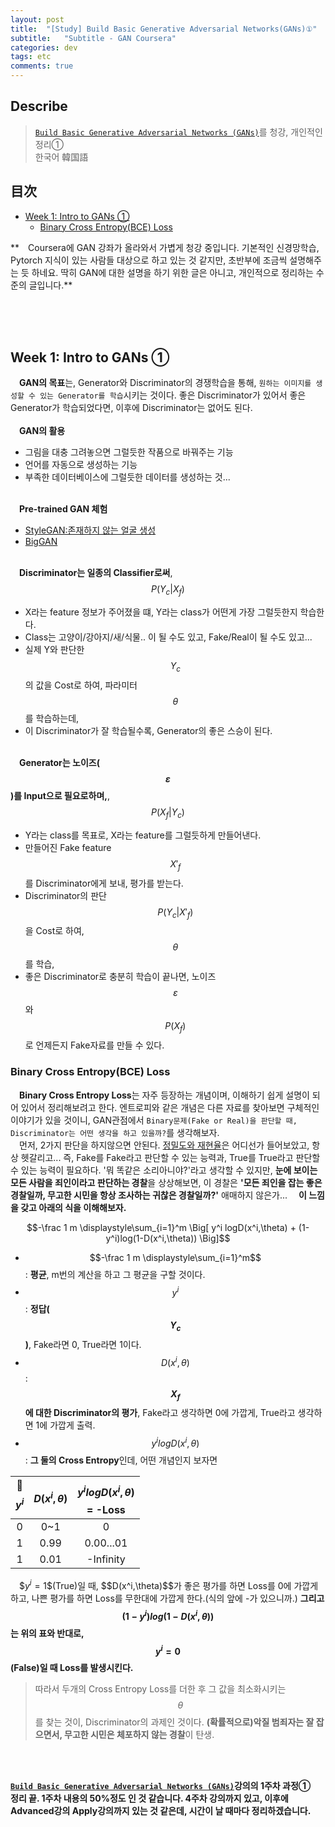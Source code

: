 ```yaml
---
layout: post
title:  "[Study] Build Basic Generative Adversarial Networks(GANs)①"
subtitle:   "Subtitle - GAN Coursera"
categories: dev
tags: etc
comments: true
---
```

## Describe
> [`Build Basic Generative Adversarial Networks (GANs)`](https://www.coursera.org/learn/build-basic-generative-adversarial-networks-gans/home/welcome)를 청강, 개인적인 정리①<br>
한국어 韓国語

## 目次
- [Week 1: Intro to GANs ①](#jump1)
  - [Binary Cross Entropy(BCE) Loss](#jump2)

**　Coursera에 GAN 강좌가 올라와서 가볍게 청강 중입니다. 기본적인 신경망학습, Pytorch 지식이 있는 사람들 대상으로 하고 있는 것 같지만, 초반부에 조금씩 설명해주는 듯 하네요. 딱히 GAN에 대한 설명을 하기 위한 글은 아니고, 개인적으로 정리하는 수준의 글입니다.**

<br><br><br>

## <a name="jump1">Week 1: Intro to GANs ①</a>
　**GAN의 목표**는, Generator와 Discriminator의 경쟁학습을 통해, `원하는 이미지를 생성할 수 있는 Generator를 학습`시키는 것이다. 좋은 Discriminator가 있어서 좋은 Generator가 학습되었다면, 이후에 Discriminator는 없어도 된다.<br><br>
　**GAN의 활용**
- 그림을 대충 그려놓으면 그럴듯한 작품으로 바꿔주는 기능
- 언어를 자동으로 생성하는 기능
- 부족한 데이터베이스에 그럴듯한 데이터를 생성하는 것...

<br>　**Pre-trained GAN 체험**
- [StyleGAN:존재하지 않는 얼굴 생성](https://github.com/NVlabs/stylegan)
- [BigGAN](https://github.com/ajbrock/BigGAN-PyTorch)

<br>　**Discriminator는 일종의 Classifier로써**, $$P\left(Y_c | X_f\right)$$ 
- X라는 feature 정보가 주어졌을 떄, Y라는 class가 어떤게 가장 그럴듯한지 학습한다.
- Class는 고양이/강아지/새/식물.. 이 될 수도 있고, Fake/Real이 될 수도 있고...
- 실제 Y와 판단한 $$Y_c$$의 값을 Cost로 하여, 파라미터 $$\theta$$를 학습하는데,
- 이 Discriminator가 잘 학습될수록, Generator의 좋은 스승이 된다.

<br>　**Generator는 노이즈($$\varepsilon$$)를 Input으로 필요로하며,**, $$P\left(X_f | Y_c\right)$$ 
- Y라는 class를 목표로, X라는 feature를 그럴듯하게 만들어낸다.
- 만들어진 Fake feature $$X'_f$$를 Discriminator에게 보내, 평가를 받는다.
- Discriminator의 판단 $$P(Y_c \vert X'_f)$$ 을 Cost로 하여, $$\theta$$를 학습,
- 좋은 Discriminator로 충분히 학습이 끝나면, 노이즈 $$\varepsilon$$와 $$P(X_f)$$로 언제든지 Fake자료를 만들 수 있다.

### <a name="jump2">Binary Cross Entropy(BCE) Loss</a>
　**Binary Cross Entropy Loss**는 자주 등장하는 개념이며, 이해하기 쉽게 설명이 되어 있어서 정리해보려고 한다. 엔트로피와 같은 개념은 다른 자료를 찾아보면 구체적인 이야기가 있을 것이니, GAN관점에서 `Binary문제(Fake or Real)을 판단할 때, Discriminator는 어떤 생각을 하고 있을까?`를 생각해보자.<br>
　먼저, 2가지 판단을 하지않으면 안된다. [정밀도와 재현율](https://ko.wikipedia.org/wiki/%EC%A0%95%EB%B0%80%EB%8F%84%EC%99%80_%EC%9E%AC%ED%98%84%EC%9C%A8)은 어디선가 들어보았고, 항상 헷갈리고... 즉, Fake를 Fake라고 판단할 수 있는 능력과, True를 True라고 판단할 수 있는 능력이 필요하다. '뭐 똑같은 소리아니야?'라고 생각할 수 있지만, **눈에 보이는 모든 사람을 죄인이라고 판단하는 경찰**을 상상해보면, 이 경찰은 **'모든 죄인을 잡는 좋은 경찰일까, 무고한 시민을 항상 조사하는 귀찮은 경찰일까?'** 애매하지 않은가...
　**이 느낌을 갖고 아래의 식을 이해해보자.**

$$-\frac 1 m \displaystyle\sum_{i=1}^m \Big[ y^i logD(x^i,\theta) + (1-y^i)log(1-D(x^i,\theta)) \Big]$$

- $$-\frac 1 m \displaystyle\sum_{i=1}^m$$ : **평균**, m번의 계산을 하고 그 평균을 구할 것이다.
- $$y^i$$ : **정답($$Y_c$$)**, Fake라면 0, True라면 1이다.
- $$D(x^i,\theta)$$ : **$$X_f$$에 대한 Discriminator의 평가**, Fake라고 생각하면 0에 가깝게, True라고 생각하면 1에 가깝게 출력.
- $$y^i logD(x^i,\theta)$$ : **그 둘의 Cross Entropy**인데, 어떤 개념인지 보자면

|**$$y^i$$**|**$$D(x^i,\theta)$$**|**$$y^i logD(x^i,\theta)$$ = -Loss**|
|:---:|:---:|:---:|
|0|0~1|0|
|1|0.99|0.00...01|
|1|0.01|-Infinity|

　\$$y^i = 1\$$(True)일 때, \$\$D(x^i,\theta)\$\$가 좋은 평가를 하면 Loss를 0에 가깝게 하고, 나쁜 평가를 하면 Loss를 무한대에 가깝게 한다.(식의 앞에 -가 있으니까.) **그리고 $$(1-y^i)log(1-D(x^i,\theta))$$는 위의 표와 반대로, $$y^i = 0$$(False)일 때 Loss를 발생시킨다.**

> 따라서 두개의 Cross Entropy Loss를 더한 후 그 값을 최소화시키는 $$\theta$$를 찾는 것이, Discriminator의 과제인 것이다. **(확률적으로)악질 범죄자는 잘 잡으면서, 무고한 시민은 체포하지 않는 경찰**이 탄생.

<br><br>

**[`Build Basic Generative Adversarial Networks (GANs)`](https://www.coursera.org/learn/build-basic-generative-adversarial-networks-gans/home/welcome)강의의 1주차 과정①　정리 끝. 1주차 내용의 50%정도 인 것 같습니다. 4주차 강의까지 있고, 이후에 Advanced강의 Apply강의까지 있는 것 같은데, 시간이 날 때마다 정리하겠습니다.**


